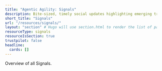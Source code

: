 ```yaml
---
title: "Agentic Agility: Signals"
description: Bite-sized, timely social updates highlighting emerging trends, insights, and shifts in Agile, DevOps, Azure, and AI. Quick reads designed to keep you informed and ready to adapt.
short_title: "Signals"
url: "/resources/signals/"
layout: "section" # Hugo will use section.html to render the list of pages
resourceType: signals
resourceIsSection: true
trustpilot: false
headline:
  cards: []
---
```


Overview of all Signals.
